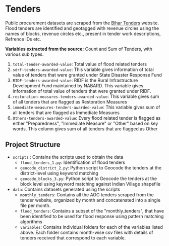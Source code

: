 # Tenders
Public procurement datasets are scraped from the [Bihar Tenders](https://eproc2.bihar.gov.in/) website. Flood tenders are identified and geotagged with revenue circles using the names of blocks, revenue circles etc., present in tender work descriptions, Refrence IDs etc.

**Variables extracted from the source:** Count and Sum of Tenders, with various sub types.
1. `total-tender-awarded-value`: Total value of flood related tenders
2. `sdrf-tenders-awarded-value`: This variable gives information of total value of tenders that were granted under State Disaster Response Fund
3. `RIDF-tenders-awarded-value`: RIDF is the Rural Infrastructure Development Fund maintained by NABARD. This variable gives information of total value of tenders that were granted under RIDF.
4. `restoration-measures-tenders-awarded-value`: This variable gives sum of all tenders that are flagged as Restoration Measures
5. `immediate-measures-tenders-awarded-value`: This variable gives sum of all tenders that are flagged as Immediate Measures
6. `Others-tenders-awarded-value`: Every flood related tender is flagged as either "Preparedness", "Immediate Measure" or "Other" based on key words. This column gives sum of all tenders that are flagged as Other

## Project Structure
- `scripts` : Contains the scripts used to obtain the data
    - `flood_tenders_1.py`: Identification of flood tenders
    - `geocode_district_2.py`: Python script to Geocode the tenders at the district-level using keyword matching
    - `geocode_blocks_3.py`: Python script to Geocode the tenders at the block level using keyword matching against Indian Village shapefile
- `data`: Contains datasets generated using the scripts
    - `monthly_tenders`: Contains all the AOC tenders scraped from the tender website, organized by month and concatenated into a single file per month.
    - `flood_tenders`: Contains a subset of the "monthly_tenders", that have been identified to be used for flood response using pattern matching algorithms
    - `variables`: Contains individual folders for each of the variables listed above. Each folder contains month-wise csv files with details of tenders received that correspond to each variable.
   
